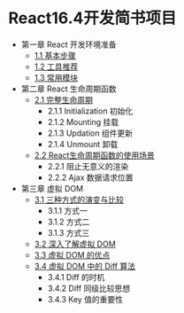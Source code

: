 # React16.4开发简书项目

-  第一章 React 开发环境准备
    - [1.1 基本步骤](https://github.com/514723273/After-Reading/blob/master/React16.4%E5%BC%80%E5%8F%91%E7%AE%80%E4%B9%A6%E9%A1%B9%E7%9B%AE/Content.md#11-%E5%9F%BA%E6%9C%AC%E6%AD%A5%E9%AA%A4)
    - [1.2 工具推荐](https://github.com/514723273/After-Reading/blob/master/React16.4%E5%BC%80%E5%8F%91%E7%AE%80%E4%B9%A6%E9%A1%B9%E7%9B%AE/Content.md#12-%E5%B7%A5%E5%85%B7%E6%8E%A8%E8%8D%90)
    - [1.3 常用模块](https://github.com/514723273/After-Reading/blob/master/React16.4%E5%BC%80%E5%8F%91%E7%AE%80%E4%B9%A6%E9%A1%B9%E7%9B%AE/Content.md#13-%E5%B8%B8%E7%94%A8%E6%A8%A1%E5%9D%97)
- 第二章 React 生命周期函数
    - [2.1 完整生命周期](https://github.com/514723273/After-Reading/blob/master/React16.4%E5%BC%80%E5%8F%91%E7%AE%80%E4%B9%A6%E9%A1%B9%E7%9B%AE/Content.md#21-%E5%AE%8C%E6%95%B4%E7%94%9F%E5%91%BD%E5%91%A8%E6%9C%9F)
        - 2.1.1 Initialization 初始化
        - 2.1.2 Mounting 挂载
        - 2.1.3 Updation 组件更新
        - 2.1.4 Unmount 卸载
    - [2.2 React生命周期函数的使用场景](https://github.com/514723273/After-Reading/blob/master/React16.4%E5%BC%80%E5%8F%91%E7%AE%80%E4%B9%A6%E9%A1%B9%E7%9B%AE/Content.md#22-react%E7%94%9F%E5%91%BD%E5%91%A8%E6%9C%9F%E5%87%BD%E6%95%B0%E7%9A%84%E4%BD%BF%E7%94%A8%E5%9C%BA%E6%99%AF)
        - 2.2.1 阻止无意义的渲染
        - 2.2.2 Ajax 数据请求位置
- 第三章 虚拟 DOM
  - [3.1 三种方式的演变与比较]()
    - 3.1.1 方式一
    - 3.1.2 方式二
    - 3.1.3 方式三
  - [3.2 深入了解虚拟 DOM]()
  - [3.3 虚拟 DOM 的优点]()
  - [3.4 虚拟 DOM 中的 Diff 算法]()
    - 3.4.1 Diff 的时机
    - 3.4.2 Diff 同级比较思想
    - 3.4.3 Key 值的重要性

